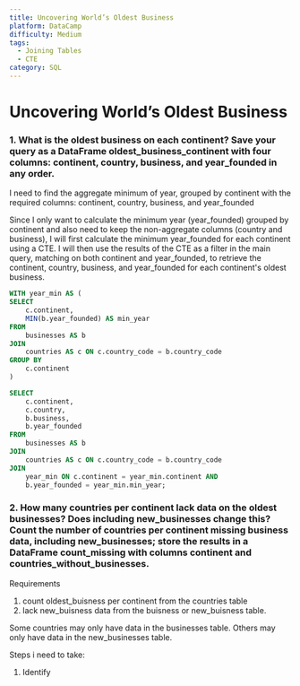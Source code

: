 ```yaml
---
title: Uncovering World’s Oldest Business
platform: DataCamp
difficulty: Medium
tags:
  - Joining Tables
  - CTE
category: SQL
---
```


# Uncovering World’s Oldest Business
### 1. What is the oldest business on each continent? Save your query as a DataFrame oldest_business_continent with four columns: continent, country, business, and year_founded in any order.

I need to find the aggregate minimum of year, grouped by continent with the required columns: continent, country, business, and year_founded 

Since I only want to calculate the minimum year (year_founded) grouped by continent and also need to keep the non-aggregate columns (country and business), I will first calculate the minimum year_founded for each continent using a CTE. I will then use the results of the CTE as a filter in the main query, matching on both continent and year_founded, to retrieve the continent, country, business, and year_founded for each continent's oldest business.

```sql
WITH year_min AS (
SELECT      
    c.continent, 
    MIN(b.year_founded) AS min_year
FROM
    businesses AS b
JOIN
    countries AS c ON c.country_code = b.country_code
GROUP BY
    c.continent
)

SELECT 
    c.continent,
    c.country, 
    b.business,
    b.year_founded
FROM
    businesses AS b
JOIN
    countries AS c ON c.country_code = b.country_code
JOIN
    year_min ON c.continent = year_min.continent AND
    b.year_founded = year_min.min_year;
```

### 2. How many countries per continent lack data on the oldest businesses? Does including new_businesses change this? Count the number of countries per continent missing business data, including new_businesses; store the results in a DataFrame count_missing with columns continent and countries_without_businesses.
Requirements
1. count oldest_buisness per continent from the countries table
2. lack new_buisness data from the buisness or new_buisness table. 



Some countries may only have data in the businesses table. Others may only have data in the new_businesses table.

Steps i need to take:
1. Identify 

```


```